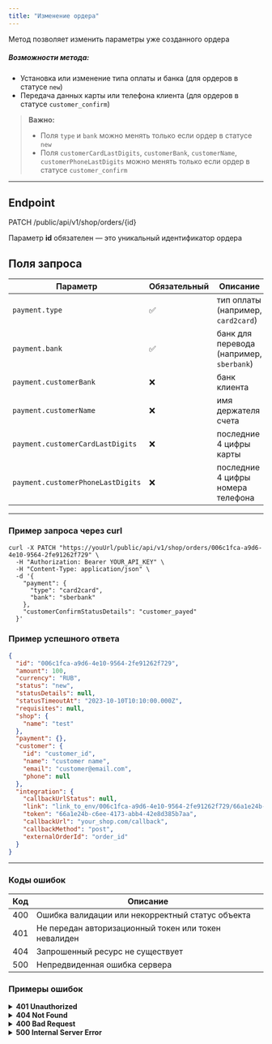 ```yaml
---
title: "Изменение ордера"
---
```

Метод позволяет изменить параметры уже созданного ордера

##### Возможности метода:
- Установка или изменение типа оплаты и банка (для ордеров в статусе `new`)
- Передача данных карты или телефона клиента (для ордеров в статусе `customer_confirm`)

> **Важно:**  
> - Поля `type` и `bank` можно менять только если ордер в статусе `new`
> - Поля `customerCardLastDigits`, `customerBank`, `customerName`, `customerPhoneLastDigits` можно менять только если ордер в статусе `customer_confirm`

---

## Endpoint
PATCH /public/api/v1/shop/orders/{id}

Параметр **id** обязателен — это уникальный идентификатор ордера 

## Поля запроса

| Параметр                          | Обязательный | Описание |
|-----------------------------------|--------------|----------|
| `payment.type`                    | ✅           | тип оплаты (например, `card2card`) |
| `payment.bank`                    | ✅           | банк для перевода (например, `sberbank`) |
| `payment.customerBank`            | ❌           | банк клиента |
| `payment.customerName`            | ❌           | имя держателя счета |
| `payment.customerCardLastDigits`  | ❌           | последние 4 цифры карты |
| `payment.customerPhoneLastDigits` | ❌           | последние 4 цифры номера телефона |

---

### Пример запроса через curl
```curl
curl -X PATCH "https://youUrl/public/api/v1/shop/orders/006c1fca-a9d6-4e10-9564-2fe91262f729" \
  -H "Authorization: Bearer YOUR_API_KEY" \
  -H "Content-Type: application/json" \
  -d '{
    "payment": {
      "type": "card2card",
      "bank": "sberbank"
    },
    "customerConfirmStatusDetails": "customer_payed"
  }'
```

### Пример успешного ответа
```json
{
  "id": "006c1fca-a9d6-4e10-9564-2fe91262f729",
  "amount": 100,
  "currency": "RUB",
  "status": "new",
  "statusDetails": null,
  "statusTimeoutAt": "2023-10-10T10:10:00.000Z",
  "requisites": null,
  "shop": {
    "name": "test"
  },
  "payment": {},
  "customer": {
    "id": "customer_id",
    "name": "customer name",
    "email": "customer@email.com",
    "phone": null
  },
  "integration": {
    "callbackUrlStatus": null,
    "link": "link_to_env/006c1fca-a9d6-4e10-9564-2fe91262f729/66a1e24b-c6ee-4173-abb4-42e8d385b7aa",
    "token": "66a1e24b-c6ee-4173-abb4-42e8d385b7aa",
    "callbackUrl": "your_shop.com/callback",
    "callbackMethod": "post",
    "externalOrderId": "order_id"
  }
}
```
---
### Коды ошибок

| Код | Описание |
|-----|----------|
| 400 | Ошибка валидации или некорректный статус объекта |
| 401 | Не передан авторизационный токен или токен невалиден |
| 404 | Запрошенный ресурс не существует |
| 500 | Непредвиденная ошибка сервера |

### Примеры ошибок

<details><summary><strong>401 Unauthorized</strong></summary>

```json
{
  "statusCode": 401,
  "message": "Unauthorized"
}
```
</details> <details> <summary><strong>404 Not Found</strong></summary>

```json
{
  "statusCode": 404,
  "message": "Order not found",
  "error": "Not Found"
}
```
</details> <details> <summary><strong>400 Bad Request</strong></summary>

```json
{
  "statusCode": 400,
  "error": "Bad Request",
  "message": {
    "property": "amount",
    "constraints": {
      "isPositive": "amount must be a positive number"
    }
  }
}
```
</details> <details> <summary><strong>500 Internal Server Error</strong></summary>

```json
{
  "statusCode": 500,
  "message": "Internal server error"
}
```
